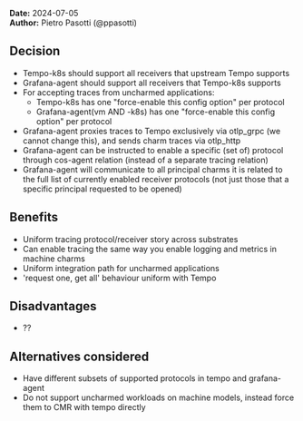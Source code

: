**Date:** 2024-07-05<br/>
**Author:** Pietro Pasotti (@ppasotti)  


## Decision 

- Tempo-k8s should support all receivers that upstream Tempo supports
- Grafana-agent should support all receivers that Tempo-k8s supports
- For accepting traces from uncharmed applications:
  - Tempo-k8s has one "force-enable this config option" per protocol
  - Grafana-agent(vm AND -k8s) has one "force-enable this config option" per protocol
- Grafana-agent proxies traces to Tempo exclusively via otlp_grpc (we cannot change this), and sends charm traces via otlp_http
- Grafana-agent can be instructed to enable a specific (set of) protocol through cos-agent relation (instead of a separate tracing relation)
- Grafana-agent will communicate to all principal charms it is related to the full list of currently enabled receiver protocols (not just those that a specific principal requested to be opened)

## Benefits

- Uniform tracing protocol/receiver story across substrates
- Can enable tracing the same way you enable logging and metrics in machine charms
- Uniform integration path for uncharmed applications
- 'request one, get all' behaviour uniform with Tempo

## Disadvantages

- ??

## Alternatives considered

- Have different subsets of supported protocols in tempo and grafana-agent
- Do not support uncharmed workloads on machine models, instead force them to CMR with tempo directly
